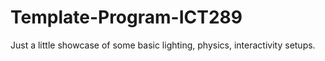 # Template-Program-ICT289

Just a little showcase of some basic lighting, physics, interactivity setups.
